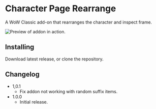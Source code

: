 # Character Page Rearrange
A WoW Classic add-on that rearranges the character and inspect frame.

![Preview of addon in action.](https://silverhawke.s-ul.eu/z9tHoYPH)

## Installing
Download latest release, or clone the repository.

## Changelog
- 1,0.1
  - Fix addon not working with random suffix items.
- 1.0.0
  - Initial release.
